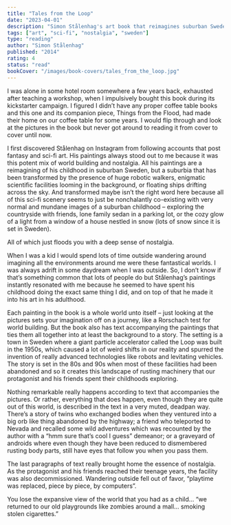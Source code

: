 ```yaml
---
title: "Tales from the Loop"
date: "2023-04-01"
description: "Simon Stålenhag's art book that reimagines suburban Sweden with sci-fi elements - robotic walkers, scientific facilities, and floating ships coexisting with mundane childhood memories."
tags: ["art", "sci-fi", "nostalgia", "sweden"]
type: "reading"
author: "Simon Stålenhag"
published: "2014"
rating: 4
status: "read"
bookCover: "/images/book-covers/tales_from_the_loop.jpg"
---
```


I was alone in some hotel room somewhere a few years back, exhausted after teaching a workshop, when I impulsively bought this book during its kickstarter campaign. I figured I didn’t have any proper coffee table books and this one and its companion piece, Things from the Flood, had made their home on our coffee table for some years. I would flip through and look at the pictures in the book but never got around to reading it from cover to cover until now.

I first discovered Stålenhag on Instagram from following accounts that post fantasy and sci-fi art. His paintings always stood out to me because it was this potent mix of world building and nostalgia. All his paintings are a reimagining of his childhood in suburban Sweden, but a suburbia that has been transformed by the presence of huge robotic walkers, enigmatic scientific facilities looming in the background, or floating ships drifting across the sky. And transformed maybe isn’t the right word here because all of this sci-fi scenery seems to just be nonchalantly co-existing with very normal and mundane images of a suburban childhood – exploring the countryside with friends, lone family sedan in a parking lot, or the cozy glow of a light from a window of a house nestled in snow (lots of snow since it is set in Sweden).

All of which just floods you with a deep sense of nostalgia.

When I was a kid I would spend lots of time outside wandering around imagining all the environments around me were these fantastical worlds. I was always adrift in some daydream when I was outside. So, I don’t know if that’s something common that lots of people do but Stålenhag’s paintings instantly resonated with me because he seemed to have spent his childhood doing the exact same thing I did, and on top of that he made it into his art in his adulthood.

Each painting in the book is a whole world unto itself – just looking at the pictures sets your imagination off on a journey, like a Rorschach test for world building. But the book also has text accompanying the paintings that ties them all together into at least the background to a story. The setting is a town in Sweden where a giant particle accelerator called the Loop was built in the 1950s, which caused a lot of weird shifts in our reality and spurred the invention of really advanced technologies like robots and levitating vehicles. The story is set in the 80s and 90s when most of these facilities had been abandoned and so it creates this landscape of rusting machinery that our protagonist and his friends spent their childhoods exploring.

Nothing remarkable really happens according to text that accompanies the pictures. Or rather, everything that does happen, even though they are quite out of this world, is described in the text in a very muted, deadpan way. There’s a story of twins who exchanged bodies when they ventured into a big orb like thing abandoned by the highway; a friend who teleported to Nevada and recalled some wild adventures which was recounted by the author with a “hmm sure that’s cool I guess” demeanor; or a graveyard of androids where even though they have been reduced to dismembered rusting body parts, still have eyes that follow you when you pass them.

The last paragraphs of text really brought home the essence of nostalgia. As the protagonist and his friends reached their teenage years, the facility was also decommissioned. Wandering outside fell out of favor, “playtime was replaced, piece by piece, by computers”. 

You lose the expansive view of the world that you had as a child… “we returned to our old playgrounds like zombies around a mall… smoking stolen cigarettes.”

